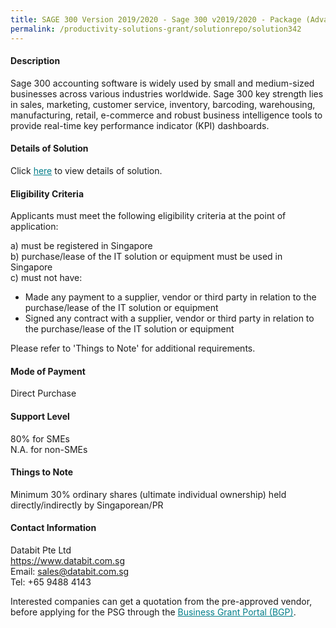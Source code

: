 ```yaml
---
title: SAGE 300 Version 2019/2020 - Sage 300 v2019/2020 - Package (Advanced Edition - 3 Users)
permalink: /productivity-solutions-grant/solutionrepo/solution342
---
```


#### Description

Sage 300 accounting software is widely used by small and medium-sized businesses across various industries worldwide. Sage 300 key strength lies in sales, marketing, customer service, inventory, barcoding, warehousing, manufacturing, retail, e-commerce and robust business intelligence tools to provide real-time key performance indicator (KPI) dashboards.




#### Details of Solution

Click <a href='https://govassist.gobusiness.gov.sg/images/psg/Databit_20190015_Annex_3_20200625142031_Part_1.pdf' style='color:#037e8a'>here</a> to view details of solution.

#### Eligibility Criteria

Applicants must meet the following eligibility criteria at the point of application:

a) must be registered in Singapore <br>
b) purchase/lease of the IT solution or equipment must be used in Singapore <br>
c) must not have:
- Made any payment to a supplier, vendor or third party in relation to the purchase/lease of the IT solution or equipment
- Signed any contract with a supplier, vendor or third party in relation to the purchase/lease of the IT solution or equipment

Please refer to 'Things to Note' for additional requirements.

#### Mode of Payment
Direct Purchase

#### Support Level
80% for SMEs <br>
N.A. for non-SMEs

#### Things to Note
Minimum 30% ordinary shares (ultimate individual ownership) held directly/indirectly by Singaporean/PR

#### Contact Information
Databit Pte Ltd<br>https://www.databit.com.sg<br>Email: sales@databit.com.sg<br>Tel: +65 9488 4143

Interested companies can get a quotation from the pre-approved vendor, before applying for the PSG through the <a target='_blank' style='color:#037e8a' href='https://www.businessgrants.gov.sg/'>Business Grant Portal (BGP)</a>.
